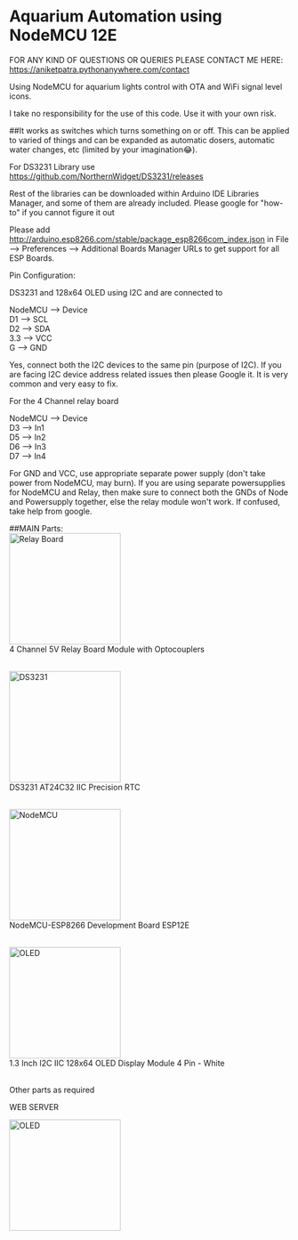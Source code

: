 # Aquarium Automation using NodeMCU 12E

FOR ANY KIND OF QUESTIONS OR QUERIES PLEASE CONTACT ME HERE: https://aniketpatra.pythonanywhere.com/contact

Using NodeMCU for aquarium lights control with OTA and WiFi signal level icons.

I take no responsibility for the use of this code. Use it with your own risk.

##It works as switches which turns something on or off. This can be applied to varied of things and can be expanded as automatic dosers, automatic water changes, etc (limited by your imagination😂).

For DS3231 Library use https://github.com/NorthernWidget/DS3231/releases

Rest of the libraries can be downloaded within Arduino IDE Libraries Manager, and some of them are already included. Please google for "how-to" if you cannot figure it out

Please add http://arduino.esp8266.com/stable/package_esp8266com_index.json in File --> Preferences --> Additional Boards Manager URLs to get support for all ESP Boards.

Pin Configuration:

DS3231 and 128x64 OLED using I2C and are connected to

NodeMCU --> Device <br/>
D1 --> SCL <br/>
D2 --> SDA <br/>
3.3 --> VCC <br/>
G --> GND <br/>

Yes, connect both the I2C devices to the same pin (purpose of I2C). If you are facing I2C device address related issues then please Google it. It is very common and very easy to fix.

For the 4 Channel relay board

NodeMCU --> Device <br/>
D3 --> In1 <br/>
D5 --> In2 <br/>
D6 --> In3 <br/>
D7 --> In4 <br/>

For GND and VCC, use appropriate separate power supply (don't take power from NodeMCU, may burn). If you are using separate powersupplies for NodeMCU and Relay, then make sure to connect both the GNDs of Node and Powersupply together, else the relay module won't work. If confused, take help from google.

##MAIN Parts: <br/>
<img src="https://m.media-amazon.com/images/I/71TWos73PrL._SL1100_.jpg" alt="Relay Board" width="200" height="200"> <br/>
4 Channel 5V Relay Board Module with Optocouplers <br/><br/>

<img src="https://m.media-amazon.com/images/I/41RP9FjC+jL.jpg" alt="DS3231" width="200" height="200"> <br/>
DS3231 AT24C32 IIC Precision RTC <br/><br/>

<img src="https://m.media-amazon.com/images/I/51lIrI5vnQL.jpg" alt="NodeMCU" width="200" height="200"> <br/>
NodeMCU-ESP8266 Development Board ESP12E <br/><br/>

<img src="https://www.electronicscomp.com/image/cache/catalog/13-inch-i2c-iic-oled-display-module-4pin-white-800x800.jpg" alt="OLED" width="200" height="200"> <br/>
1.3 Inch I2C IIC 128x64 OLED Display Module 4 Pin - White <br/><br/>

Other parts as required

WEB SERVER

<img src="https://www.electronicscomp.com/image/cache/catalog/13-inch-i2c-iic-oled-display-module-4pin-white-800x800.jpg" alt="OLED" width="200" height="200"> <br/>
